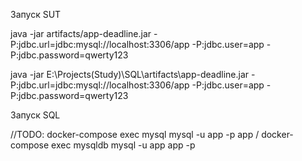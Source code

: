 Запуск SUT

java -jar artifacts/app-deadline.jar -P:jdbc.url=jdbc:mysql://localhost:3306/app -P:jdbc.user=app -P:jdbc.password=qwerty123

java -jar E:\Projects(Study)\SQL\artifacts\app-deadline.jar -P:jdbc.url=jdbc:mysql://localhost:3306/app -P:jdbc.user=app -P:jdbc.password=qwerty123

Запуск SQL

//TODO: docker-compose exec mysql mysql -u app -p app / docker-compose exec mysqldb mysql -u app app -p 